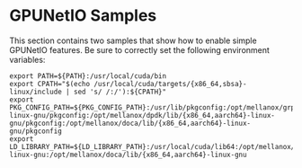 
# GPUNetIO Samples

This section contains two samples that show how to enable simple GPUNetIO features. Be sure to correctly set the following environment variables:

```plaintext
export PATH=${PATH}:/usr/local/cuda/bin
export CPATH="$(echo /usr/local/cuda/targets/{x86_64,sbsa}-linux/include | sed 's/ /:/'):${CPATH}"
export PKG_CONFIG_PATH=${PKG_CONFIG_PATH}:/usr/lib/pkgconfig:/opt/mellanox/grpc/lib/{x86_64,aarch64}-linux-gnu/pkgconfig:/opt/mellanox/dpdk/lib/{x86_64,aarch64}-linux-gnu/pkgconfig:/opt/mellanox/doca/lib/{x86_64,aarch64}-linux-gnu/pkgconfig
export LD_LIBRARY_PATH=${LD_LIBRARY_PATH}:/usr/local/cuda/lib64:/opt/mellanox/gdrcopy/src:/opt/mellanox/dpdk/lib/{x86_64,aarch64}-linux-gnu:/opt/mellanox/doca/lib/{x86_64,aarch64}-linux-gnu
```
